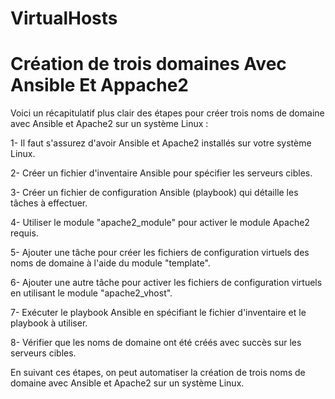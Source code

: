 # VirtualHosts
# Création de trois domaines Avec Ansible Et Appache2
Voici un récapitulatif plus clair des étapes pour créer trois noms de domaine avec Ansible et Apache2 sur un système Linux :

1- Il faut s'assurez d'avoir Ansible et Apache2 installés sur votre système Linux.

2- Créer un fichier d'inventaire Ansible pour spécifier les serveurs cibles.

3- Créer un fichier de configuration Ansible (playbook) qui détaille les tâches à effectuer.

4- Utiliser le module "apache2_module" pour activer le module Apache2 requis.

5- Ajouter une tâche pour créer les fichiers de configuration virtuels des noms de domaine à l'aide du module "template".

6- Ajouter une autre tâche pour activer les fichiers de configuration virtuels en utilisant le module "apache2_vhost".

7- Exécuter le playbook Ansible en spécifiant le fichier d'inventaire et le playbook à utiliser.

8- Vérifier que les noms de domaine ont été créés avec succès sur les serveurs cibles.

En suivant ces étapes, on peut automatiser la création de trois noms de domaine avec Ansible et Apache2 sur un système Linux.
